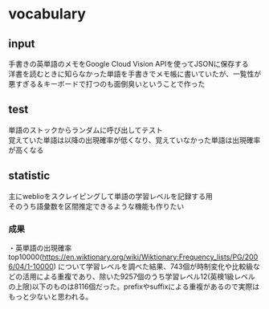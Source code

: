 # vocabulary
## input
手書きの英単語のメモをGoogle Cloud Vision APIを使ってJSONに保存する  
洋書を読むときに知らなかった単語を手書きでメモ帳に書いていたが、一覧性が悪すぎる＆キーボードで打つのも面倒臭いということで作った
## test
単語のストックからランダムに呼び出してテスト  
覚えていた単語は以降の出現確率が低くなり、覚えていなかった単語は出現確率が高くなる
## statistic
主にweblioをスクレイピングして単語の学習レベルを記録する用  
そのうち語彙数を区間推定できるような機能も作りたい
### 成果
・英単語の出現確率top10000(https://en.wiktionary.org/wiki/Wiktionary:Frequency_lists/PG/2006/04/1-10000) について学習レベルを調べた結果、743個が時制変化や比較級などの活用による重複であり、除いた9257個のうち学習レベル12(英検1級レベルの上限)以下のものは8116個だった。prefixやsuffixによる重複があるので実際はもっと少ないと思われる。
